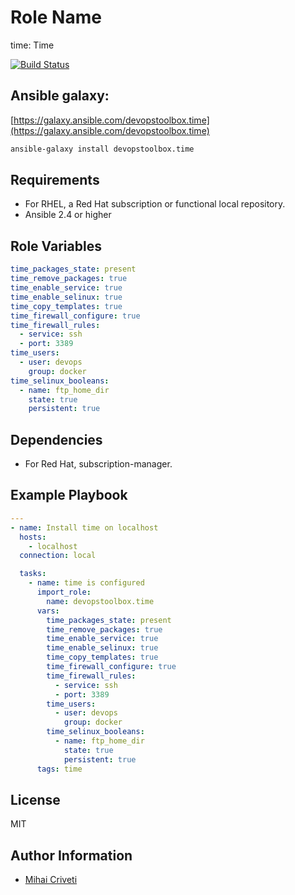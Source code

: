 Role Name
=========

time: Time

[![Build Status](https://travis-ci.org/cmihai-ansible/time.svg?branch=master)](https://travis-ci.org/cmihai-ansible/time)

Ansible galaxy:
---------------

[https://galaxy.ansible.com/devopstoolbox.time](https://galaxy.ansible.com/devopstoolbox.time)

```bash
ansible-galaxy install devopstoolbox.time
```

Requirements
------------

- For RHEL, a Red Hat subscription or functional local repository.
- Ansible 2.4 or higher

Role Variables
--------------

```yaml
time_packages_state: present
time_remove_packages: true
time_enable_service: true
time_enable_selinux: true
time_copy_templates: true
time_firewall_configure: true
time_firewall_rules:
  - service: ssh
  - port: 3389
time_users:
  - user: devops
    group: docker
time_selinux_booleans:
  - name: ftp_home_dir
    state: true
    persistent: true
```

Dependencies
------------

- For Red Hat, subscription-manager.

Example Playbook
----------------

```yaml
---
- name: Install time on localhost
  hosts:
    - localhost
  connection: local

  tasks:
    - name: time is configured
      import_role:
        name: devopstoolbox.time
      vars:
        time_packages_state: present
        time_remove_packages: true
        time_enable_service: true
        time_enable_selinux: true
        time_copy_templates: true
        time_firewall_configure: true
        time_firewall_rules:
          - service: ssh
          - port: 3389
        time_users:
          - user: devops
            group: docker
        time_selinux_booleans:
          - name: ftp_home_dir
            state: true
            persistent: true
      tags: time
```

License
-------

MIT

Author Information
------------------

- [Mihai Criveti](https://www.linkedin.com/in/devopstoolbox.)
